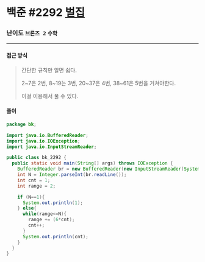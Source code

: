 # 백준 #2292 [벌집](https://www.acmicpc.net/problem/2292)

### 난이도 `브론즈 2` `수학 ` 

---

#### 접근 방식

> 간단한 규칙만 알면 쉽다.
>
> 2~7은 2번, 8~19는 3번, 20~37은 4번, 38~61은 5번을 거쳐야한다.
>
> 이걸 이용해서 풀 수 있다.

#### 풀이

```java
package bk;

import java.io.BufferedReader;
import java.io.IOException;
import java.io.InputStreamReader;

public class bk_2292 {
  public static void main(String[] args) throws IOException {
    BufferedReader br = new BufferedReader(new InputStreamReader(System.in));
    int N = Integer.parseInt(br.readLine());
    int cnt = 1;
    int range = 2;

    if (N==1){
      System.out.println(1);
    } else{
      while(range<=N){
        range += (6*cnt);
        cnt++;
      }
      System.out.println(cnt);
    }
  }
}

```

